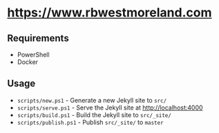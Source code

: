 # <https://www.rbwestmoreland.com>

## Requirements

- PowerShell
- Docker

## Usage

- `scripts/new.ps1` - Generate a new Jekyll site to `src/`
- `scripts/serve.ps1` - Serve the Jekyll site at <http://localhost:4000>
- `scripts/build.ps1` - Build the Jekyll site to `src/_site/`
- `scripts/publish.ps1` - Publish `src/_site/` to `master`
